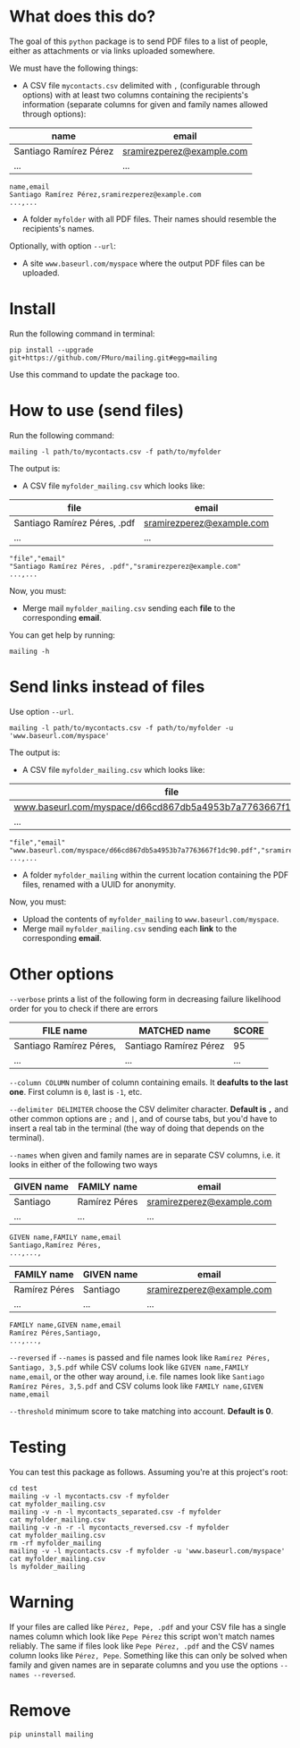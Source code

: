 # What does this do?

The goal of this `python` package is to send PDF files to a list of people, either as attachments or via links uploaded somewhere.

We must have the following things:

- A CSV file `mycontacts.csv` delimited with `,` (configurable through options) with at least two columns containing the recipients's information (separate columns for given and family names allowed through options):

| name                   | email                     |
| ---------------------- | ------------------------- |
| Santiago Ramírez Pérez | sramirezperez@example.com |
| ...                    | ...                       |

```
name,email
Santiago Ramírez Pérez,sramirezperez@example.com
...,...
```

- A folder `myfolder` with all PDF files. Their names should resemble the recipients's names.

Optionally, with option `--url`:

- A site `www.baseurl.com/myspace` where the output PDF files can be uploaded.

# Install

Run the following command in terminal:

```
pip install --upgrade git+https://github.com/FMuro/mailing.git#egg=mailing
```

Use this command to update the package too. 

# How to use (send files)

Run the following command:

```
mailing -l path/to/mycontacts.csv -f path/to/myfolder
```

The output is: 

- A CSV file `myfolder_mailing.csv` which looks like:
  
| file                         | email                     |
| ---------------------------- | ------------------------- |
| Santiago Ramírez Péres, .pdf | sramirezperez@example.com |
| ...                          | ...                       |
  
```
"file","email"
"Santiago Ramírez Péres, .pdf","sramirezperez@example.com"
...,...
```

Now, you must:

- Merge mail `myfolder_mailing.csv` sending each **file** to the corresponding **email**.

You can get help by running:

```
mailing -h
```

# Send links instead of files

Use option `--url`. 

```
mailing -l path/to/mycontacts.csv -f path/to/myfolder -u 'www.baseurl.com/myspace'
```

The output is:

- A CSV file `myfolder_mailing.csv` which looks like:
  
| file                                                         | email                     |
| ------------------------------------------------------------ | ------------------------- |
| www.baseurl.com/myspace/d66cd867db5a4953b7a7763667f1dc90.pdf | sramirezperez@example.com |
| ...                                                          | ...                       |
  
```
"file","email"
"www.baseurl.com/myspace/d66cd867db5a4953b7a7763667f1dc90.pdf","sramirezperez@example.com"
...,...
```

- A folder `myfolder_mailing` within the current location containing the PDF files, renamed with a UUID for anonymity.

Now, you must:

- Upload the contents of `myfolder_mailing` to `www.baseurl.com/myspace`.
- Merge mail `myfolder_mailing.csv` sending each **link** to the corresponding **email**.

# Other options

`--verbose` prints a list of the following form in decreasing failure likelihood order for you to check if there are errors

| FILE name               | MATCHED name           | SCORE |
| ----------------------- | ---------------------- | ----- |
| Santiago Ramírez Péres, | Santiago Ramírez Pérez | 95    |
| ...                     | ...                    | ...   |

`--column COLUMN` number of column containing emails. It **deafults to the last one**. First column is `0`, last is `-1`, etc.

`--delimiter DELIMITER` choose the CSV delimiter character. **Default is `,`** and other common options are `;` and `|`, and of course tabs, but you'd have to insert a real tab in the terminal (the way of doing that depends on the terminal).

`--names` when given and family names are in separate CSV columns, i.e. it looks in either of the following two ways

| GIVEN name | FAMILY name   | email                     |
| ---------- | ------------- | ------------------------- |
| Santiago   | Ramírez Péres | sramirezperez@example.com |
| ...        | ...           | ...                       |

```
GIVEN name,FAMILY name,email
Santiago,Ramírez Péres,
...,...,
```

| FAMILY name   | GIVEN name | email                     |
| ------------- | ---------- | ------------------------- |
| Ramírez Péres | Santiago   | sramirezperez@example.com |
| ...           | ...        | ...                       |

```
FAMILY name,GIVEN name,email
Ramírez Péres,Santiago,
...,...,
```

`--reversed` if `--names` is passed and file names look like `Ramírez Péres, Santiago, 3,5.pdf` while CSV colums look like `GIVEN name,FAMILY name,email`, or the other way around, i.e. file names look like `Santiago Ramírez Péres, 3,5.pdf` and CSV colums look like `FAMILY name,GIVEN name,email`

`--threshold` minimum score to take matching into account. **Default is 0**.

# Testing

You can test this package as follows. Assuming you're at this project's root:

```
cd test
mailing -v -l mycontacts.csv -f myfolder
cat myfolder_mailing.csv
mailing -v -n -l mycontacts_separated.csv -f myfolder
cat myfolder_mailing.csv
mailing -v -n -r -l mycontacts_reversed.csv -f myfolder
cat myfolder_mailing.csv
rm -rf myfolder_mailing
mailing -v -l mycontacts.csv -f myfolder -u 'www.baseurl.com/myspace'
cat myfolder_mailing.csv
ls myfolder_mailing
```

# Warning

If your files are called like `Pérez, Pepe, .pdf` and your CSV file has a single names column which look like `Pepe Pérez` this script won't match names reliably. The same if files look like `Pepe Pérez, .pdf` and the CSV names column looks like `Pérez, Pepe`. Something like this can only be solved when family and given names are in separate columns and you use the options `--names --reversed`.

# Remove

```
pip uninstall mailing
```